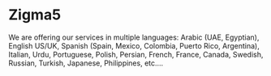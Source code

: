 Zigma5
======

We are offering our services in multiple languages: Arabic (UAE, Egyptian), English US/UK, Spanish (Spain, Mexico, Colombia, Puerto Rico, Argentina), Italian, Urdu, Portuguese, Polish, Persian, French, France, Canada, Swedish, Russian, Turkish, Japanese, Philippines, etc….
